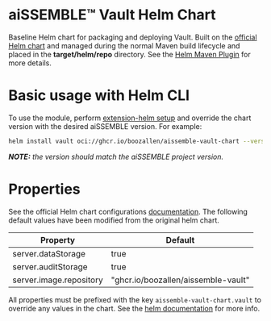 # aiSSEMBLE&trade; Vault Helm Chart
Baseline Helm chart for packaging and deploying Vault. Built on the [official Helm chart](https://github.com/hashicorp/vault-helm)
and managed during the normal Maven build lifecycle and placed in the **target/helm/repo** directory. See the
[Helm Maven Plugin](https://github.com/kokuwaio/helm-maven-plugin) for more details.

# Basic usage with Helm CLI
To use the module, perform [extension-helm setup](../README.md#leveraging-extensions-helm) and override the chart version with the desired aiSSEMBLE version. For example:
```bash
helm install vault oci://ghcr.io/boozallen/aissemble-vault-chart --version <AISSEMBLE-VERSION>
```
_**NOTE:**_ *the version should match the aiSSEMBLE project version.*

# Properties
See the official Helm chart configurations [documentation](https://developer.hashicorp.com/vault/docs/v1.15.x/platform/k8s/helm/configuration). The following
default values have been modified from the original helm chart.

| Property                | Default                                                                        |
|-------------------------|--------------------------------------------------------------------------------|
| server.dataStorage      | true                                                                           |
| server.auditStorage     | true                                                                           |
| server.image.repository | "ghcr.io/boozallen/aissemble-vault" |

All properties must be prefixed with the key `aissemble-vault-chart.vault` to override any values in the chart. See the
[helm documentation](https://helm.sh/docs/chart_template_guide/subcharts_and_globals/#overriding-values-from-a-parent-chart) for more info.